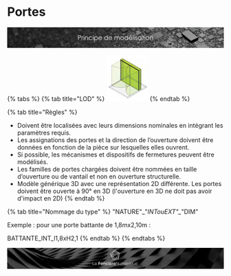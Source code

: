 # Portes

![](../../.gitbook/assets/principe-de-mod.png)

{% tabs %}
{% tab title="LOD" %}
![LOG 300  /  LOI 300 : Structure syst&#xE8;me](../../.gitbook/assets/image%20%282%29.png)
{% endtab %}

{% tab title="Règles" %}
* Doivent être localisées avec leurs dimensions nominales en intégrant les paramètres requis.
* Les assignations des portes et la direction de l’ouverture doivent être données en fonction de la pièce sur lesquelles elles ouvrent.
* Si possible, les mécanismes et dispositifs de fermetures peuvent être modélisés.
* Les familles de portes chargées doivent être nommées en taille d’ouverture ou de vantail et non en ouverture structurelle.
* Modèle générique 3D avec une représentation 2D différente. Les portes doivent être ouverte à 90° en 3D \(l'ouverture en 3D ne doit pas avoir d'impact en 2D\)
{% endtab %}

{% tab title="Nommage du type" %}
"NATURE"\_"_INTouEXT"\__"DIM"

Exemple : pour une porte battante de 1,8mx2,10m :

BATTANTE\_INT\_l1,8xH2,1
{% endtab %}
{% endtabs %}

![](../../.gitbook/assets/wallpaper_fnum_black.jpg)

